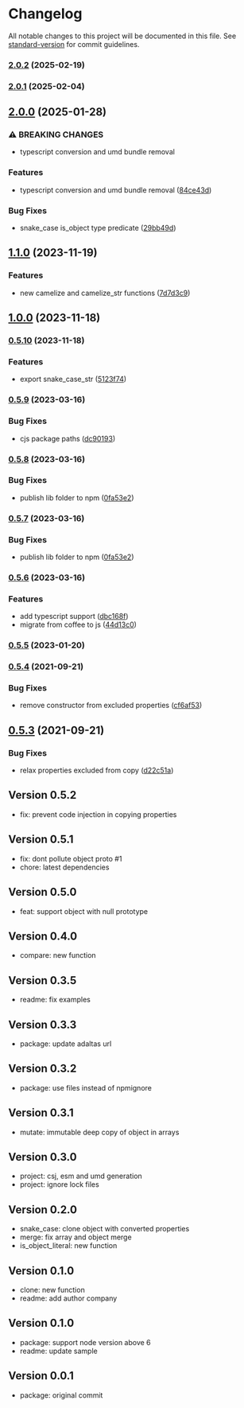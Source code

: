 # Changelog

All notable changes to this project will be documented in this file. See [standard-version](https://github.com/conventional-changelog/standard-version) for commit guidelines.

### [2.0.2](https://github.com/adaltas/node-mixme/compare/v2.0.1...v2.0.2) (2025-02-19)

### [2.0.1](https://github.com/adaltas/node-mixme/compare/v2.0.0...v2.0.1) (2025-02-04)

## [2.0.0](https://github.com/adaltas/node-mixme/compare/v1.1.0...v2.0.0) (2025-01-28)

### ⚠ BREAKING CHANGES

- typescript conversion and umd bundle removal

### Features

- typescript conversion and umd bundle removal ([84ce43d](https://github.com/adaltas/node-mixme/commit/84ce43d1168325e07fee449e093fd75e337ec895))

### Bug Fixes

- snake_case is_object type predicate ([29bb49d](https://github.com/adaltas/node-mixme/commit/29bb49d82baf9474cea0c872137ffa5bde3686da))

## [1.1.0](https://github.com/adaltas/node-mixme/compare/v1.0.0...v1.1.0) (2023-11-19)

### Features

- new camelize and camelize_str functions ([7d7d3c9](https://github.com/adaltas/node-mixme/commit/7d7d3c9401625add4e207a28e51a7269894c489f))

## [1.0.0](https://github.com/adaltas/node-mixme/compare/v0.5.10...v1.0.0) (2023-11-18)

### [0.5.10](https://github.com/adaltas/node-mixme/compare/v0.5.9...v0.5.10) (2023-11-18)

### Features

- export snake_case_str ([5123f74](https://github.com/adaltas/node-mixme/commit/5123f742742a47c8c94561eecaae7b9fc2eeb7d5))

### [0.5.9](https://github.com/adaltas/node-mixme/compare/v0.5.8...v0.5.9) (2023-03-16)

### Bug Fixes

- cjs package paths ([dc90193](https://github.com/adaltas/node-mixme/commit/dc90193ada3dcd1ce1b94f0b2d734553e8a167a8))

### [0.5.8](https://github.com/adaltas/node-mixme/compare/v0.5.6...v0.5.8) (2023-03-16)

### Bug Fixes

- publish lib folder to npm ([0fa53e2](https://github.com/adaltas/node-mixme/commit/0fa53e29901c1f10065a9aaf38f4761e01e7d914))

### [0.5.7](https://github.com/adaltas/node-mixme/compare/v0.5.6...v0.5.7) (2023-03-16)

### Bug Fixes

- publish lib folder to npm ([0fa53e2](https://github.com/adaltas/node-mixme/commit/0fa53e29901c1f10065a9aaf38f4761e01e7d914))

### [0.5.6](https://github.com/adaltas/node-mixme/compare/v0.5.5...v0.5.6) (2023-03-16)

### Features

- add typescript support ([dbc168f](https://github.com/adaltas/node-mixme/commit/dbc168f2883ded8716475a9227040a0918d018f3))
- migrate from coffee to js ([44d13c0](https://github.com/adaltas/node-mixme/commit/44d13c0ff60ecb7a6a3122951679199897ff2dac))

### [0.5.5](https://github.com/adaltas/node-mixme/compare/v0.5.4...v0.5.5) (2023-01-20)

### [0.5.4](https://github.com/adaltas/node-mixme/compare/v0.5.3...v0.5.4) (2021-09-21)

### Bug Fixes

- remove constructor from excluded properties ([cf6af53](https://github.com/adaltas/node-mixme/commit/cf6af53c51ada2d3189dea5a25b8a9ee793d8197))

## [0.5.3](https://github.com/adaltas/node-mixme/compare/v0.5.2...v0.5.3) (2021-09-21)

### Bug Fixes

- relax properties excluded from copy ([d22c51a](https://github.com/adaltas/node-mixme/commit/d22c51a16e9da10d34ac52ea9189ef75d951c980))

## Version 0.5.2

- fix: prevent code injection in copying properties

## Version 0.5.1

- fix: dont pollute object proto #1
- chore: latest dependencies

## Version 0.5.0

- feat: support object with null prototype

## Version 0.4.0

- compare: new function

## Version 0.3.5

- readme: fix examples

## Version 0.3.3

- package: update adaltas url

## Version 0.3.2

- package: use files instead of npmignore

## Version 0.3.1

- mutate: immutable deep copy of object in arrays

## Version 0.3.0

- project: csj, esm and umd generation
- project: ignore lock files

## Version 0.2.0

- snake_case: clone object with converted properties
- merge: fix array and object merge
- is_object_literal: new function

## Version 0.1.0

- clone: new function
- readme: add author company

## Version 0.1.0

- package: support node version above 6
- readme: update sample

## Version 0.0.1

- package: original commit
